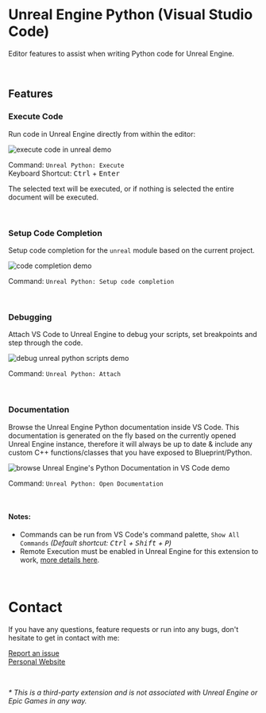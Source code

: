 # Unreal Engine Python (Visual Studio Code)

Editor features to assist when writing Python code for Unreal Engine.

<br>

## Features

### Execute Code

Run code in Unreal Engine directly from within the editor:

![execute code in unreal demo](https://github.com/nils-soderman/vscode-unreal-python/blob/main/media/demo/demo-exec.webp?raw=true)

Command: `Unreal Python: Execute` <br>
Keyboard Shortcut: <kbd>Ctrl</kbd> + <kbd>Enter</kbd>

The selected text will be executed, or if nothing is selected the entire document will be executed.

<br>

### Setup Code Completion
Setup code completion for the `unreal` module based on the current project.

![code completion demo](https://github.com/nils-soderman/vscode-unreal-python/blob/main/media/demo/demo-codecompletion.jpg?raw=true)

Command: `Unreal Python: Setup code completion`

<br>

### Debugging
Attach VS Code to Unreal Engine to debug your scripts, set breakpoints and step through the code.

![debug unreal python scripts demo](https://github.com/nils-soderman/vscode-unreal-python/blob/main/media/demo/demo-attach.webp?raw=true)

Command: `Unreal Python: Attach`

<br>


### Documentation
Browse the Unreal Engine Python documentation inside VS Code. This documentation is generated on the fly based on the currently opened Unreal Engine instance, therefore it will always be up to date & include any custom C++ functions/classes that you have exposed to Blueprint/Python.

![browse Unreal Engine's Python Documentation in VS Code demo](https://github.com/nils-soderman/vscode-unreal-python/blob/main/media/demo/demo-documentation.webp?raw=true)

Command: `Unreal Python: Open Documentation`

<br>

#### Notes:
* Commands can be run from VS Code's command palette, `Show All Commands` _(Default shortcut: <kbd>Ctrl</kbd> + <kbd>Shift</kbd> + <kbd>P</kbd>)_
* Remote Execution must be enabled in Unreal Engine for this extension to work, [more details here](https://github.com/nils-soderman/vscode-unreal-python/wiki/Failed-to-connect-to-Unreal-Engine-%5BTroubleshooting%5D "Enable Unreal Engine Remote Execution - Wiki").

<br>

# Contact
If you have any questions, feature requests or run into any bugs, don't hesitate to get in contact with me:

[Report an issue](https://github.com/nils-soderman/vscode-unreal-python/issues "Report an issue on the GitHub repository")<br>
[Personal Website](https://nilssoderman.com)<br>

<br>

_* This is a third-party extension and is not associated with Unreal Engine or Epic Games in any way._
